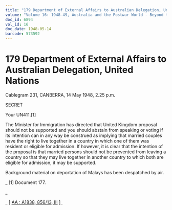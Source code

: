 ```yaml
---
title: "179 Department of External Affairs to Australian Delegation, United Nations"
volume: "Volume 16: 1948-49, Australia and the Postwar World - Beyond the Region"
doc_id: 6894
vol_id: 16
doc_date: 1948-05-14
barcode: 573592
---
```


# 179 Department of External Affairs to Australian Delegation, United Nations

Cablegram 231, CANBERRA, 14 May 1948, 2.25 p.m.

SECRET

Your UN411.[1]

The Minister for Immigration has directed that United Kingdom proposal should not be supported and you should abstain from speaking or voting if its intention can in any way be construed as implying that married couples have the right to live together in a country in which one of them was resident or eligible for admission. If however, it is clear that the intention of the proposal is that married persons should not be prevented from leaving a country so that they may live together in another country to which both are eligible for admission, it may be supported.

Background material on deportation of Malays has been despatched by air.

_ [1] Document 177.

_

_ [ [AA : A1838, 856/13, III](http://www.naa.gov.au/cgi-bin/Search?O=I&Number=573592) ]_
